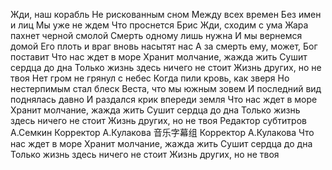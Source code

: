 Жди, наш корабль Не рискованным сном Между всех времен Без имен и лиц Мы уже не ждем Что проснется Брис Жди, сходим с ума Жара пахнет черной смолой Смерть одному лишь нужна И мы вернемся домой Его плоть и враг вновь насытят нас А за смерть ему, может, Бог поставит Что нас ждет в море Хранит молчание, жажда жить Сушит сердца до дна Только жизнь здесь ничего не стоит Жизнь других, но не твоя Нет гром не грянул с небес Когда пили кровь, как зверя Но нестерпимым стал блеск Веста, что мы южным зовем И последний вид поднялась давно И раздался крик впереди земля Что нас ждет в море Хранит молчание, жажда жить Сушит сердца до дна Только жизнь здесь ничего не стоит Жизнь других, но не твоя Редактор субтитров А.Семкин Корректор А.Кулакова 音乐字幕组 Корректор А.Кулакова Что нас ждет в море Хранит молчание, жажда жить Сушит сердца до дна Только жизнь здесь ничего не стоит Жизнь других, но не твоя